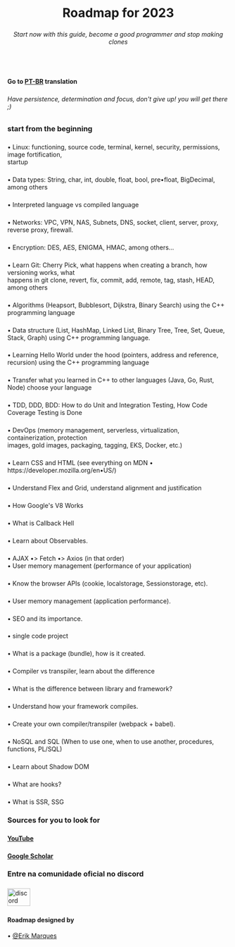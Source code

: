<h1 align="center">Roadmap for 2023</h1>

###

<h6 align="center">Start now with this guide, become a good programmer and stop making clones</h6>

###

<br clear="both">

<p align="left"></p>

###

<h4 align="left">Go to <a href="https://youtube.com" target="_blank">PT-BR</a> translation</h4>

###

<h6 align="left">Have persistence, determination and focus, don't give up! you will get there ;)</h6>

###

<h3 align="left">start from the beginning</h3>

###

<p align="left">• Linux: functioning, source code, terminal, kernel, security, permissions, image fortification,<br>startup</p>

###

<p align="left">• Data types: String, char, int, double, float, bool, pre•float, BigDecimal, among others</p>

###

<p align="left">• Interpreted language vs compiled language</p>

###

<p align="left">• Networks: VPC, VPN, NAS, Subnets, DNS, socket, client, server, proxy, reverse proxy, firewall.</p>

###

<p align="left">• Encryption: DES, AES, ENIGMA, HMAC, among others...</p>

###

<p align="left">• Learn Git: Cherry Pick, what happens when creating a branch, how versioning works, what<br>happens in git clone, revert, fix, commit, add, remote, tag, stash, HEAD, among others</p>

###

<p align="left">• Algorithms (Heapsort, Bubblesort, Dijkstra, Binary Search) using the C++ programming language</p>

###

<p align="left">• Data structure (List, HashMap, Linked List, Binary Tree, Tree, Set, Queue, Stack, Graph) using C++ programming language.</p>

###

<p align="left">• Learning Hello World under the hood (pointers, address and reference, recursion) using the C++ programming language</p>

###

<p align="left">• Transfer what you learned in C++ to other languages ​​(Java, Go, Rust, Node) choose your language</p>

###

<p align="left">• TDD, DDD, BDD: How to do Unit and Integration Testing, How Code Coverage Testing is Done</p>

###

<p align="left">• DevOps (memory management, serverless, virtualization, containerization, protection<br>images, gold images, packaging, tagging, EKS, Docker, etc.)</p>

###

<p align="left">• Learn CSS and HTML (see everything on MDN • https://developer.mozilla.org/en•US/)</p>

###

<p align="left">• Understand Flex and Grid, understand alignment and justification</p>

###

<p align="left">• How Google's V8 Works</p>

###

<p align="left">• What is Callback Hell</p>

###

<p align="left">• Learn about Observables.</p>

###

<p align="left">• AJAX •> Fetch •> Axios (in that order)<br>• User memory management (performance of your application)</p>

###

<p align="left">• Know the browser APIs (cookie, localstorage, Sessionstorage, etc).</p>

###

<p align="left">• User memory management (application performance).</p>

###

<p align="left">• SEO and its importance.</p>

###

<p align="left">• single code project</p>

###

<p align="left">• What is a package (bundle), how is it created.</p>

###

<p align="left">• Compiler vs transpiler, learn about the difference</p>

###

<p align="left">• What is the difference between library and framework?</p>

###

<p align="left">• Understand how your framework compiles.</p>

###

<p align="left">• Create your own compiler/transpiler (webpack + babel).</p>

###

<p align="left">• NoSQL and SQL (When to use one, when to use another, procedures, functions, PL/SQL)</p>

###

<p align="left">• Learn about Shadow DOM</p>

###

<p align="left">• What are hooks?</p>

###

<p align="left">• What is SSR, SSG</p>

###

<p align="left"></p>

###

<div align="left">
</div>

###

<h3 align="left">Sources for you to look for</h3>

###

<h4 align="left"><a href="https://youtube.com" target="_blank">YouTube</a></h4>

###

<h4 align="left"><a href="https://scholar.google.com.br/" target="_blank">Google Scholar</a></h4>

###

<p align="left"></p>

###

<h3 align="left">Entre na comunidade oficial no discord</h3>

###

<div align="left">
  <a href="https://discord.gg/ZxeXEKCEqz" target="_blank">
    <img src="https://raw.githubusercontent.com/maurodesouza/profile-readme-generator/master/src/assets/icons/social/discord/default.svg" width="52" height="40" alt="discord logo"  />
  </a>
</div>


###
<h4>Roadmap designed by</h4>

• [@Erik Marques](https://github.com/imerik1)

###
